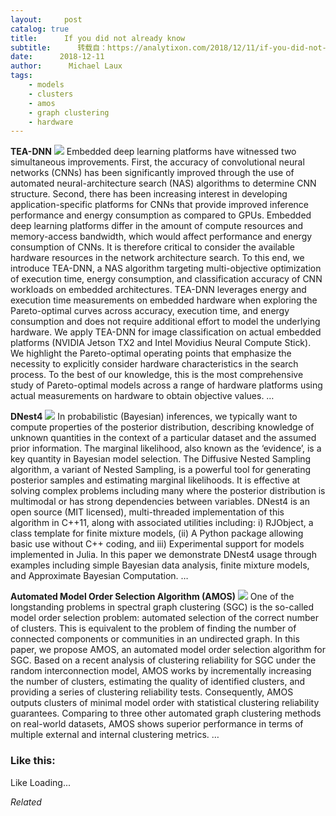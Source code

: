 ```yaml
---
layout:     post
catalog: true
title:      If you did not already know
subtitle:      转载自：https://analytixon.com/2018/12/11/if-you-did-not-already-know-573/
date:      2018-12-11
author:      Michael Laux
tags:
    - models
    - clusters
    - amos
    - graph clustering
    - hardware
---
```


**TEA-DNN** ![](https://aboutdataanalytics.files.wordpress.com/2015/01/google.png?w=529)
Embedded deep learning platforms have witnessed two simultaneous improvements. First, the accuracy of convolutional neural networks (CNNs) has been significantly improved through the use of automated neural-architecture search (NAS) algorithms to determine CNN structure. Second, there has been increasing interest in developing application-specific platforms for CNNs that provide improved inference performance and energy consumption as compared to GPUs. Embedded deep learning platforms differ in the amount of compute resources and memory-access bandwidth, which would affect performance and energy consumption of CNNs. It is therefore critical to consider the available hardware resources in the network architecture search. To this end, we introduce TEA-DNN, a NAS algorithm targeting multi-objective optimization of execution time, energy consumption, and classification accuracy of CNN workloads on embedded architectures. TEA-DNN leverages energy and execution time measurements on embedded hardware when exploring the Pareto-optimal curves across accuracy, execution time, and energy consumption and does not require additional effort to model the underlying hardware. We apply TEA-DNN for image classification on actual embedded platforms (NVIDIA Jetson TX2 and Intel Movidius Neural Compute Stick). We highlight the Pareto-optimal operating points that emphasize the necessity to explicitly consider hardware characteristics in the search process. To the best of our knowledge, this is the most comprehensive study of Pareto-optimal models across a range of hardware platforms using actual measurements on hardware to obtain objective values. … 

**DNest4** ![](https://aboutdataanalytics.files.wordpress.com/2015/01/google.png?w=529)
In probabilistic (Bayesian) inferences, we typically want to compute properties of the posterior distribution, describing knowledge of unknown quantities in the context of a particular dataset and the assumed prior information. The marginal likelihood, also known as the ‘evidence’, is a key quantity in Bayesian model selection. The Diffusive Nested Sampling algorithm, a variant of Nested Sampling, is a powerful tool for generating posterior samples and estimating marginal likelihoods. It is effective at solving complex problems including many where the posterior distribution is multimodal or has strong dependencies between variables. DNest4 is an open source (MIT licensed), multi-threaded implementation of this algorithm in C++11, along with associated utilities including: i) RJObject, a class template for finite mixture models, (ii) A Python package allowing basic use without C++ coding, and iii) Experimental support for models implemented in Julia. In this paper we demonstrate DNest4 usage through examples including simple Bayesian data analysis, finite mixture models, and Approximate Bayesian Computation. … 

**Automated Model Order Selection Algorithm (AMOS)** ![](https://aboutdataanalytics.files.wordpress.com/2015/01/google.png?w=529)
One of the longstanding problems in spectral graph clustering (SGC) is the so-called model order selection problem: automated selection of the correct number of clusters. This is equivalent to the problem of finding the number of connected components or communities in an undirected graph. In this paper, we propose AMOS, an automated model order selection algorithm for SGC. Based on a recent analysis of clustering reliability for SGC under the random interconnection model, AMOS works by incrementally increasing the number of clusters, estimating the quality of identified clusters, and providing a series of clustering reliability tests. Consequently, AMOS outputs clusters of minimal model order with statistical clustering reliability guarantees. Comparing to three other automated graph clustering methods on real-world datasets, AMOS shows superior performance in terms of multiple external and internal clustering metrics. … 





### Like this:

Like Loading...


*Related*

